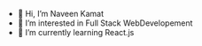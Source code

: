 - 👋 Hi, I’m Naveen Kamat
- 👀 I’m interested in Full Stack WebDevelopement
- 🌱 I’m currently learning React.js 

  

<!---
NaveenKamat123/NaveenKamat123 is a ✨ special ✨ repository because its `README.md` (this file) appears on your GitHub profile.
You can click the Preview link to take a look at your changes.
--->
